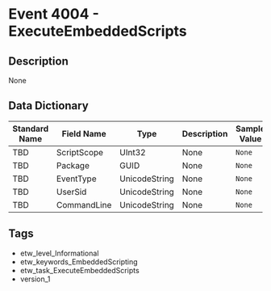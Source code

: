 # Event 4004 - ExecuteEmbeddedScripts

## Description
None

## Data Dictionary
|Standard Name|Field Name|Type|Description|Sample Value|
|---|---|---|---|---|
|TBD|ScriptScope|UInt32|None|`None`|
|TBD|Package|GUID|None|`None`|
|TBD|EventType|UnicodeString|None|`None`|
|TBD|UserSid|UnicodeString|None|`None`|
|TBD|CommandLine|UnicodeString|None|`None`|

## Tags
* etw_level_Informational
* etw_keywords_EmbeddedScripting
* etw_task_ExecuteEmbeddedScripts
* version_1